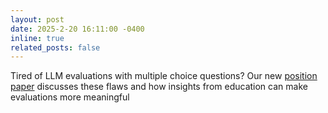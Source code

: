 ```yaml
---
layout: post
date: 2025-2-20 16:11:00 -0400
inline: true
related_posts: false
---
```


Tired of LLM evaluations with multiple choice questions? Our new [position paper](https://arxiv.org/abs/2502.14127) discusses these flaws and how insights from education can make evaluations more meaningful
